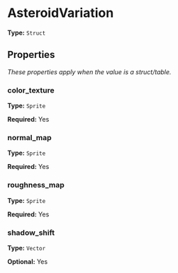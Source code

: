 # AsteroidVariation

**Type:** `Struct`

## Properties

*These properties apply when the value is a struct/table.*

### color_texture

**Type:** `Sprite`

**Required:** Yes

### normal_map

**Type:** `Sprite`

**Required:** Yes

### roughness_map

**Type:** `Sprite`

**Required:** Yes

### shadow_shift

**Type:** `Vector`

**Optional:** Yes

